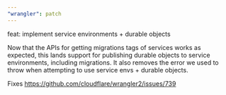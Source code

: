 ```yaml
---
"wrangler": patch
---
```


feat: implement service environments + durable objects

Now that the APIs for getting migrations tags of services works as expected, this lands support for publishing durable objects to service environments, including migrations. It also removes the error we used to throw when attempting to use service envs + durable objects.

Fixes https://github.com/cloudflare/wrangler2/issues/739
